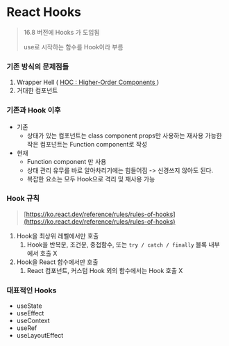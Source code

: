# React Hooks

> 16.8 버전에 Hooks 가 도입됨
>
> use로 시작하는 함수를 Hook이라 부름

### 기존 방식의 문제점들

1. Wrapper Hell ( [HOC : Higher-Order Components ](https://ko.legacy.reactjs.org/docs/higher-order-components.html))
2. 거대한 컴포넌트

### 기존과 Hook 이후

* 기존
  * 상태가 있는 컴포넌트는 class component props만 사용하는 재사용 가능한 작은 컴포넌트는 Function component로 작성
* 현재
  * Function component 만 사용
  * 상태 관리 유무를 바로 알아차리기에는 힘들어짐 -> 신경쓰지 않아도 된다.
  * 복잡한 요소는 모두 Hook으로 격리 및 재사용 가능

### Hook 규칙

> [https://ko.react.dev/reference/rules/rules-of-hooks](https://ko.react.dev/reference/rules/rules-of-hooks)

1. Hook을 최상위 레벨에서만 호출
   1. Hook을 반복문, 조건문, 중첩함수, 또는 `try / catch / finally` 블록 내부에서 호출 X
2. Hook을 React 함수에서만 호출
   1. React 컴포넌트, 커스텀 Hook 외의 함수에서는 Hook 호출 X

### 대표적인 Hooks

* useState
* useEffect
* useContext
* useRef
* useLayoutEffect

&#x20;&#x20;
